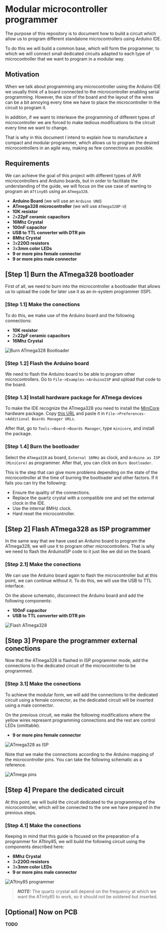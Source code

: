 # Modular microcontroller programmer

The purpose of this repository is to document how to build a circuit which allow us to program different standalone microcontrollers using Arduino IDE.

To do this we will build a common base, which will form the programmer, to which we will connect small dedicated circuits adapted to each type of microcontroller that we want to program in a modular way.

## Motivation

When we talk about programming any microcontroller using the Arduino IDE we usually think of a board connected to the microcontroller enabling serial programming. However, the size of the board and the layout of the wires can be a bit annoying every time we have to place the microcontroller in the circuit to program it.

In addition, if we want to interleave the programming of different types of microcontroller we are forced to make tedious modifications to the circuit every time we want to change.

That is why in this document I intend to explain how to manufacture a compact and modular programmer, which allows us to program the desired microcontrollers in an agile way, making as few connections as possible.

## Requirements

We can achieve the goal of this project with different types of AVR microcontrollers and Arduino boards, but in order to facilitate the understanding of the guide, we will focus on the use case of wanting to program an `ATtiny85` using an `ATmega328`.

- **Arduino Board** (we will use an `Arduino UNO`)
- **ATmega328 microcontroller** (we will use `ATmega328P-U`)
- **10K resistor**
- 2x**22pF ceramic capacitors**
- **16Mhz Crystal**
- **100nF capacitor**
- **USB to TTL converter with DTR pin**
- **8Mhz Crystal**
- 3x**220Ω resistors**
- 3x**3mm color LEDs**
- **9 or more pins female connector**
- **9 or more pins male connector**

## **[Step 1]** Burn the ATmega328 bootloader

First of all, we need to burn into the microcontroller a bootloader that allows us to upload the code for later use it as an in-system programmer (ISP).

### **[Step 1.1]** Make the conections

To do this, we make use of the Arduino board and the following connections:
- **10K resistor**
- 2x**22pF ceramic capacitors**
- **16Mhz Crystal**

![Burn ATmega328 Bootloader](./assets/burn-ATmega328-bootloader.png)

### **[Step 1.2]** Flash the Arduino board

We need to flash the Arduino board to be able to program other microcontrollers. Go to `File->Examples->ArduinoISP` and upload that code to the board.

### **[Step 1.3]** Install hardware package for ATmega devices

To make the IDE recognize the ATmega328 you need to install the [MiniCore](https://github.com/MCUdude/MiniCore) hardware package. Copy [this URL](https://mcudude.github.io/MiniCore/package_MCUdude_MiniCore_index.json) and paste it in `File->Preferences->Additional Boards Manager URLs`. 

After that, go to `Tools->Board->Boards Manager`, type `minicore`, and install the package.

### **[Step 1.4]** Burn the bootloader

Select the `ATmega328` as board, `External 16MHz` as clock, and `Arduino as ISP (MiniCore)` as programmer. After that, you can click on `Burn Bootloader`.

This is the step that can give more problems depending on the state of the microcontroller at the time of burning the bootloader and other factors. If it fails you can try the following:
- Ensure the quality of the connections.
- Replace the quartz crystal with a compatible one and set the external clock in the IDE.
- Use the internal 8MHz clock.
- Hard reset the microcontroller.

## **[Step 2]** Flash ATmega328 as ISP programmer

In the same way that we have used an Arduino board to program the ATmega328, we will use it to program other microcontrollers. That is why we need to flash the ArduinoISP code to it just like we did on the board.

### **[Step 2.1]** Make the conections

We can use the Arduino board again to flash the microcontroller but at this point, we can continue without it. To do this, we will use the USB to TTL interface.

On the above schematic, disconnect the Arduino board and add the following components:
- **100nF capacitor**
- **USB to TTL converter with DTR pin**

![Flash ATmega328](./assets/flash-ATmega328.png)

## **[Step 3]** Prepare the programmer external conections

Now that the ATmega328 is flashed in ISP programmer mode, add the connections to the dedicated circuit of the microcontroller to be programmed. 

### **[Step 3.1]** Make the conections

To achieve the modular form, we will add the connections to the dedicated circuit using a female connector, as the dedicated circuit will be inserted using a male connector. 

On the previous circuit, we make the following modifications where the yellow wires represent programming connections and the rest are control LEDs (omittable).
- **9 or more pins female connector**

![ATmega328 as ISP](./assets/ATmega328-as-isp.png)

Note that we make the connections according to the Arduino mapping of the microcontroller pins. You can take the following schematic as a reference.

![ATmega pins](./assets/ATmega-pins.png)

## **[Step 4]** Prepare the dedicated circuit

At this point, we will build the circuit dedicated to the programming of the microcontroller, which will be connected to the one we have prepared in the previous steps.

### **[Step 4.1]** Make the conections

Keeping in mind that this guide is focused on the preparation of a programmer for ATtiny85, we will build the following circuit using the components described here:
- **8Mhz Crystal**
- 3x**220Ω resistors**
- 3x**3mm color LEDs**
- **9 or more pins male connector**

![ATtiny85 programmer](./assets/attiny85-programmer.png)

> **_NOTE:_** The quartz crystal will depend on the frequency at which we want the ATinty85 to work, so it should not be soldered but inserted.

## **[Optional]** Now on PCB

**TODO**
